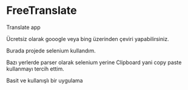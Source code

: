 # FreeTranslate
 Translate app
 
 Ücretsiz olarak gooogle veya bing üzerinden çeviri yapabilirsiniz.
 
 Burada projede selenium kullandım.
 
 Bazı yerlerde parser olarak selenium yerine Clipboard yani copy paste kullanmayı tercih ettim.
 
 Basit ve kullanışlı bir uygulama
